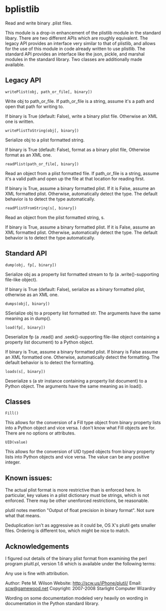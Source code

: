 bplistlib
=========
Read and write binary .plist files.

This module is a drop-in enhancement of the plistlib module in the
standard libary. There are two different APIs which are roughly
equivalent. The legacy API provides an interface very similar to that
of plistlib, and allows for the use of this module in code already
written to use plistlib. The standard API provides an interface like the
json, pickle, and marshal modules in the standard library. Two classes
are additionally made available.

Legacy API
----------

    writePlist(obj, path_or_file[, binary])

Write obj to path_or_file. If path_or_file is a string, assume
it's a path and open that path for writing to.

If binary is True (default: False), write a binary plist file. Otherwise
an XML one is written.

    writePlistToString(obj[, binary])

Serialize obj to a plist formatted string.

If binary is True (default: False), format as a binary plist file,
Otherwise format as an XML one.

    readPlist(path_or_file[, binary])

Read an object from a plist formatted file. If path_or_file is a string,
assume it's a valid path and open up the file at that location for
reading first.

If binary is True, assume a binary formatted plist. If it is False,
assume an XML formatted plist. Otherwise, automatically detect the type.
The default behavior is to detect the type automatically.

    readPlistFromString(s[, binary])

Read an object from the plist formatted string, s.

If binary is True, assume a binary formatted plist. If it is False,
assume an XML formatted plist. Otherwise, automatically detect the type.
The default behavior is to detect the type automatically.

Standard API
------------

    dump(obj, fp[, binary])

Serialize obj as a property list formatted stream to fp (a
.write()-supporting file-like object).

If binary is True (default: False), serialize as a binary formatted
plist, otherwise as an XML one.

    dumps(obj[, binary])

SSerialize obj to a property list formatted str. The arguments have
the same meaning as in dump().

    load(fp[, binary])

Deserialize fp (a .read() and .seek()-supporting file-like object
containing a property list document) to a Python object.

If binary is True, assume a binary formatted plist. If binary is False
assume an XML formatted one. Otherwise, automatically detect the
formatting. The default behavior is to detect the formatting.

    loads(s[, binary])

Deserialize s (a str instance containing a property list document) to a
Python object. The arguments have the same meaning as in load().

Classes
-------

    Fill()

This allows for the conversion of a Fill type object from binary
property lists into a Python object and vice versa. I don't know what
Fill objects are for. There are no options or attributes.

    UID(value)

This allows for the conversion of UID typed objects from binary
property lists into Python objects and vice versa. The value can be any
positive integer.

Known issues:
-------------
The actual plist format is more restrictive than is enforced here. In
particular, key values in a plist dictionary must be strings, which is
not enforced. There may be other unenforced restrictions, be reasonable.

plutil notes mention "Output of float precision in binary format". Not
sure what that means.

Deduplication isn't as aggressive as it could be, OS X's plutil gets
smaller files. Ordering is different too, which might be nice to match.

Acknowledgements
----------------

I figured out details of the binary plist format from examining the perl
program pluitl.pl, version 1.6 which is available under the following
terms:

Any use is fine with attribution.

Author: Pete M. Wilson
Website: http://scw.us/iPhone/plutil/
Email: scw@gamewood.net
Copyright: 2007-2008 Starlight Computer Wizardry

Wording on some documentation modeled very heavily on wording in
documentation in the Python standard library.